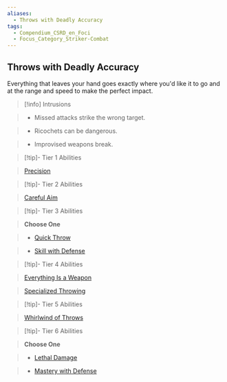 ```yaml
---
aliases:
  - Throws with Deadly Accuracy
tags:
  - Compendium_CSRD_en_Foci
  - Focus_Category_Striker-Combat
---
```

  
    
## Throws with Deadly Accuracy    
Everything that leaves your hand goes exactly where you'd like it to go and at the range and speed to make the perfect impact.    
  
>[!info] Intrusions    
>- Missed attacks strike the wrong target.    
>- Ricochets can be dangerous.    
>- Improvised weapons break.    
  
  
>[!tip]- Tier 1 Abilities    
> [Precision](Precision.md)    
  
  
>[!tip]- Tier 2 Abilities    
> [Careful Aim](Careful-Aim.md)    
  
  
>[!tip]- Tier 3 Abilities    
> **Choose One**    
>- [Quick Throw](Quick-Throw.md)    
>- [Skill with Defense](Skill-With-Defense.md)    
  
  
>[!tip]- Tier 4 Abilities    
> [Everything Is a Weapon](Everything-Is-a-Weapon.md)    
> [Specialized Throwing](Specialized-Throwing.md)    
  
  
>[!tip]- Tier 5 Abilities    
> [Whirlwind of Throws](Whirlwind-of-Throws.md)    
  
  
>[!tip]- Tier 6 Abilities    
> **Choose One**    
>- [Lethal Damage](Lethal-Damage.md)    
>- [Mastery with Defense](Mastery-With-Defense.md)